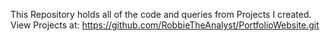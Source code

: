 This Repository holds all of the code and queries from Projects I created.
View Projects at: https://github.com/RobbieTheAnalyst/PortfolioWebsite.git 
